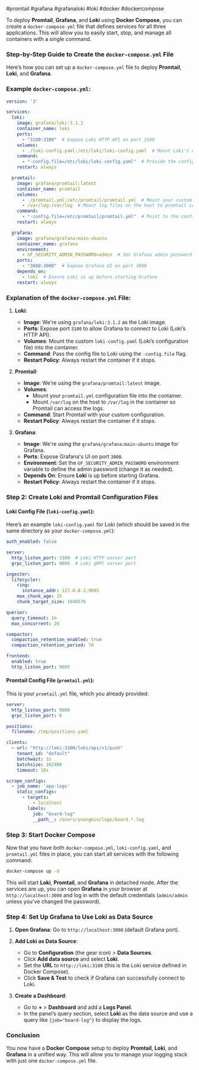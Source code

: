 #promtail #grafana #grafanaloki #loki #docker #dockercompose 

To deploy **Promtail**, **Grafana**, and **Loki** using **Docker Compose**, you can create a `docker-compose.yml` file that defines services for all three applications. This will allow you to easily start, stop, and manage all containers with a single command.

### Step-by-Step Guide to Create the `docker-compose.yml` File

Here’s how you can set up a `docker-compose.yml` file to deploy **Promtail**, **Loki**, and **Grafana**.

### Example `docker-compose.yml`:

```yaml
version: '3'

services:
  loki:
    image: grafana/loki:3.1.2
    container_name: loki
    ports:
      - "3100:3100"  # Expose Loki HTTP API on port 3100
    volumes:
      - ./loki-config.yaml:/etc/loki/loki-config.yaml  # Mount Loki's configuration file
    command:
      - "-config.file=/etc/loki/loki-config.yaml"  # Provide the config file to Loki
    restart: always

  promtail:
    image: grafana/promtail:latest
    container_name: promtail
    volumes:
      - ./promtail.yml:/etc/promtail/promtail.yml  # Mount your custom promtail.yml configuration
      - /var/log:/var/log  # Mount log files on the host to promtail container
    command:
      - "-config.file=/etc/promtail/promtail.yml"  # Point to the config file for Promtail
    restart: always

  grafana:
    image: grafana/grafana:main-ubuntu
    container_name: grafana
    environment:
      - GF_SECURITY_ADMIN_PASSWORD=admin  # Set Grafana admin password
    ports:
      - "3000:3000"  # Expose Grafana UI on port 3000
    depends_on:
      - loki  # Ensure Loki is up before starting Grafana
    restart: always
```

### Explanation of the `docker-compose.yml` File:
1. **Loki**:
   - **Image**: We're using `grafana/loki:3.1.2` as the Loki image.
   - **Ports**: Expose port `3100` to allow Grafana to connect to Loki (Loki’s HTTP API).
   - **Volumes**: Mount the custom `loki-config.yaml` (Loki’s configuration file) into the container.
   - **Command**: Pass the config file to Loki using the `-config.file` flag.
   - **Restart Policy**: Always restart the container if it stops.

2. **Promtail**:
   - **Image**: We're using the `grafana/promtail:latest` image.
   - **Volumes**: 
     - Mount your `promtail.yml` configuration file into the container.
     - Mount `/var/log` on the host to `/var/log` in the container so Promtail can access the logs.
   - **Command**: Start Promtail with your custom configuration.
   - **Restart Policy**: Always restart the container if it stops.

3. **Grafana**:
   - **Image**: We're using the `grafana/grafana:main-ubuntu` image for Grafana.
   - **Ports**: Expose Grafana's UI on port `3000`.
   - **Environment**: Set the `GF_SECURITY_ADMIN_PASSWORD` environment variable to define the admin password (change it as needed).
   - **Depends On**: Ensure **Loki** is up before starting Grafana.
   - **Restart Policy**: Always restart the container if it stops.

### Step 2: Create Loki and Promtail Configuration Files

#### **Loki Config File (`loki-config.yaml`)**:
Here’s an example `loki-config.yaml` for Loki (which should be saved in the same directory as your `docker-compose.yml`):

```yaml
auth_enabled: false

server:
  http_listen_port: 3100  # Loki HTTP server port
  grpc_listen_port: 9095  # Loki gRPC server port

ingester:
  lifecycler:
    ring:
      instance_addr: 127.0.0.1:9095
    max_chunk_age: 1h
    chunk_target_size: 1048576

querier:
  query_timeout: 1m
  max_concurrent: 20

compactor:
  compaction_retention_enabled: true
  compaction_retention_period: 7d

frontend:
  enabled: true
  http_listen_port: 9095
```

#### **Promtail Config File (`promtail.yml`)**:
This is your `promtail.yml` file, which you already provided:

```yaml
server:
  http_listen_port: 9080
  grpc_listen_port: 0

positions:
  filename: /tmp/positions.yaml

clients:
  - url: "http://loki:3100/loki/api/v1/push"
    tenant_id: "default"
    batchwait: 1s
    batchsize: 102400
    timeout: 10s

scrape_configs:
  - job_name: 'app-logs'
    static_configs:
      - targets:
          - localhost
        labels:
          job: "board-log"
          __path__: /Users/youngmin/logs/board.*.log
```

### Step 3: Start Docker Compose

Now that you have both `docker-compose.yml`, `loki-config.yaml`, and `promtail.yml` files in place, you can start all services with the following command:

```bash
docker-compose up -d
```

This will start **Loki**, **Promtail**, and **Grafana** in detached mode. After the services are up, you can open **Grafana** in your browser at `http://localhost:3000` and log in with the default credentials (`admin/admin` unless you've changed the password).

### Step 4: Set Up Grafana to Use Loki as Data Source

1. **Open Grafana**: Go to `http://localhost:3000` (default Grafana port).
2. **Add Loki as Data Source**:
   - Go to **Configuration** (the gear icon) > **Data Sources**.
   - Click **Add data source** and select **Loki**.
   - Set the **URL** to `http://loki:3100` (this is the Loki service defined in Docker Compose).
   - Click **Save & Test** to check if Grafana can successfully connect to Loki.

3. **Create a Dashboard**:
   - Go to **+** > **Dashboard** and add a **Logs Panel**.
   - In the panel’s query section, select **Loki** as the data source and use a query like `{job="board-log"}` to display the logs.

### Conclusion

You now have a **Docker Compose** setup to deploy **Promtail**, **Loki**, and **Grafana** in a unified way. This will allow you to manage your logging stack with just one `docker-compose.yml` file.